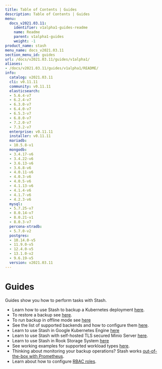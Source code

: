 ```yaml
---
title: Table of Contents | Guides
description: Table of Contents | Guides
menu:
  docs_v2021.03.11:
    identifier: v1alpha1-guides-readme
    name: Readme
    parent: v1alpha1-guides
    weight: -1
product_name: stash
menu_name: docs_v2021.03.11
section_menu_id: guides
url: /docs/v2021.03.11/guides/v1alpha1/
aliases:
- /docs/v2021.03.11/guides/v1alpha1/README/
info:
  catalog: v2021.03.11
  cli: v0.11.11
  community: v0.11.11
  elasticsearch:
  - 5.6.4-v7
  - 6.2.4-v7
  - 6.3.0-v7
  - 6.4.0-v7
  - 6.5.3-v7
  - 6.8.0-v7
  - 7.2.0-v7
  - 7.3.2-v7
  enterprise: v0.11.11
  installer: v0.11.11
  mariadb:
  - 10.5.8-v1
  mongodb:
  - 3.4.17-v6
  - 3.4.22-v6
  - 3.6.13-v6
  - 3.6.8-v6
  - 4.0.11-v6
  - 4.0.3-v6
  - 4.0.5-v6
  - 4.1.13-v6
  - 4.1.4-v6
  - 4.1.7-v6
  - 4.2.3-v6
  mysql:
  - 5.7.25-v7
  - 8.0.14-v7
  - 8.0.21-v1
  - 8.0.3-v7
  percona-xtradb:
  - 5.7.0-v2
  postgres:
  - 10.14.0-v5
  - 11.9.0-v5
  - 12.4.0-v5
  - 13.1.0-v2
  - 9.6.19-v5
  version: v2021.03.11
---
```


# Guides

Guides show you how to perform tasks with Stash.

- Learn how to use Stash to backup a Kubernetes deployment [here](/docs/v2021.03.11/guides/v1alpha1/backup).
- To restore a backup see [here](/docs/v2021.03.11/guides/v1alpha1/restore).
- To run backup in offline mode see [here](/docs/v2021.03.11/guides/v1alpha1/offline_backup)
- See the list of supported backends and how to configure them [here](/docs/v2021.03.11/guides/v1alpha1/backends/overview).
- Learn to use Stash in Google Kubernetes Engine [here](/docs/v2021.03.11/guides/v1alpha1/platforms/gke)
- Learn to use Stash with self-hosted TLS secured Minio Server [here](/docs/v2021.03.11/guides/v1alpha1/platforms/minio).
- Learn to use Stash in Rook Storage System [here](/docs/v2021.03.11/guides/v1alpha1/platforms/rook)
- See working examples for supported workload types [here](/docs/v2021.03.11/guides/v1alpha1/workloads).
- Thinking about monitoring your backup operations? Stash works [out-of-the-box with Prometheus](/docs/v2021.03.11/guides/v1alpha1/monitoring/overview).
- Learn about how to configure [RBAC roles](/docs/v2021.03.11/guides/v1alpha1/rbac).

